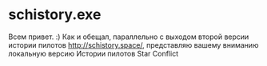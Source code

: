 # schistory.exe
Всем привет. :)
Как и обещал, параллельно с выходом второй версии истории пилотов http://schistory.space/, представляю вашему вниманию локальную версию Истории пилотов Star Conflict
